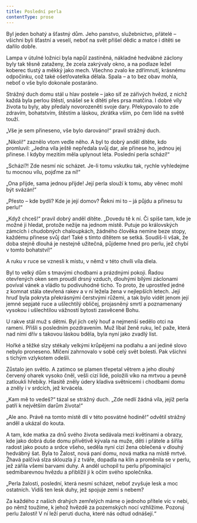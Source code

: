 ```yaml
---
title: Poslední perla
contentType: prose
---
```


  

Byl jeden bohatý a šťastný dům. Jeho panstvo, služebnictvo, přátelé – všichni byli šťastní a veselí, neboť na svět přišel dědic a matce i dítěti se dařilo dobře.

Lampa v útulné ložnici byla napůl zastíněná, nákladné hedvábné záclony byly tak těsně zataženy, že zcela zakrývaly okno, a na podlaze ležel koberec tlustý a měkký jako mech. Všechno zvalo ke zdřímnutí, krásnému odpočinku, což také ošetřovatelka dělala. Spala – a to bez obav mohla, neboť o vše bylo dokonale postaráno.

Strážný duch domu stál u hlav postele – jako síť ze zářivých hvězd, z nichž každá byla perlou štěstí, snášel se k dítěti přes prsa matčina. I dobré víly života tu byly, aby předaly novorozeněti svoje dary. Překypovalo to zde zdravím, bohatstvím, štěstím a láskou, zkrátka vším, po čem lidé na světě touží.

„Vše je sem přineseno, vše bylo darováno!“ pravil strážný duch.

„Nikoli!“ zaznělo vtom vedle něho. A byl to dobrý anděl dítěte, kdo promluvil: „Jedna víla ještě nepředala svůj dar, ale přinese ho, jednou jej přinese. I kdyby mezitím měla uplynout léta. Poslední perla schází!“

„Schází?! Zde nesmí nic scházet. Je-li tomu vskutku tak, rychle vyhledejme tu mocnou vílu, pojďme za ní!“

„Ona přijde, sama jednou přijde! Její perla slouží k tomu, aby věnec mohl být svázán!“

„Přesto – kde bydlí? Kde je její domov? Řekni mi to – já půjdu a přinesu tu perlu!“

„Když chceš!“ pravil dobrý anděl dítěte. „Dovedu tě k ní. Či spíše tam, kde je možné ji hledat, protože nežije na jednom místě. Putuje po královských zámcích i chudobných chaloupkách, žádného člověka nemine beze stopy, každému přinese svůj dar! Také s tímto dítětem se setká. Soudíš-li však, že doba stejně dlouhá je nestejně užitečná, půjdeme hned pro perlu, jež chybí v tomto bohatství!“

A ruku v ruce se vznesli k místu, v němž v této chvíli víla dlela.

Byl to velký dům s tmavými chodbami a prázdnými pokoji. Řadou otevřených oken sem proudil drsný vzduch, dlouhými bílými záclonami povíval vánek a vládlo tu podivuhodné ticho. To proto, že uprostřed jedné z komnat stála otevřená rakev a v ní ležela žena v nejlepších letech. Její hruď byla pokryta překrásnými čerstvými růžemi, a tak bylo vidět jenom její jemné sepjaté ruce a ušlechtilý obličej, projasněný smrtí a poznamenaný vysokou i ušlechtilou vážností bytosti zasvěcené Bohu.

U rakve stál muž s dětmi. Byl jich celý houf a nejmenší sedělo otci na rameni. Přišli s posledním pozdravením. Muž líbal ženě ruku, leč paže, která nad nimi dřív s takovou láskou bděla, byla nyní jako zvadlý list.

Hořké a těžké slzy stékaly velkými krůpějemi na podlahu a ani jediné slovo nebylo proneseno. Mlčení zahrnovalo v sobě celý svět bolesti. Pak všichni s tichým vzlykotem odešli.

Zůstalo jen světlo. A zatímco se plamen třepetal větrem a jeho dlouhý červený oharek vysoko čněl, vešli cizí lidé, položili víko na mrtvou a pevně zatloukli hřebíky. Hlasitě zněly údery kladiva světnicemi i chodbami domu a zněly i v srdcích, jež krvácela.

„Kam mě to vedeš?“ tázal se strážný duch. „Zde nedlí žádná víla, jejíž perla patří k největším darům života!“

„Ale ano. Právě na tomto místě dlí v této posvátné hodině!“ odvětil strážný anděl a ukázal do kouta.

A tam, kde matka za dnů svého života sedávala mezi květinami a obrazy, kde jako dobrá duše domu přívětivě kývala na muže, děti i přátele a šířila radost jako pouto a srdce všeho, seděla nyní cizí žena oblečená v dlouhý hedvábný šat. Byla to Žalost, nová paní domu, nová matka na místě mrtvé. Žhavá palčivá slza sklouzla jí z tváře, dopadla na klín a proměnila se v perlu, jež zářila všemi barvami duhy. A anděl uchopil tu perlu připomínající sedmibarevnou hvězdu a přiblížil ji k očím svého společníka.

„Perla žalosti, poslední, která nesmí scházet, neboť zvyšuje lesk a moc ostatních. Vidíš ten lesk duhy, jež spojuje zemi s nebem?

Za každého z našich drahých zemřelých máme o jednoho přítele víc v nebi, po němž toužíme, k jehož hvězdě za pozemských nocí vzhlížíme. Pozoruj perlu žalosti! V ní leží peruti ducha, které nás odtud odnášejí.“
